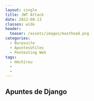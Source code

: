 ```yaml
---
layout: single
title: JWT Attack
date: 2022-08-13
classes: wide
header:
  teaser: /assets/images/masthead.png
categories:
  - Burpsuite
  - ApuntesUtiles
  - Pentesting Web
tags:
  - H4ch1rou
  - 
  -
---
```


## Apuntes de Django
